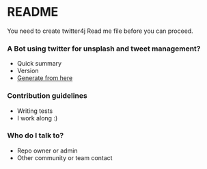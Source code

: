 # README #

You need to create twitter4j Read me file before you can proceed. 

### A Bot using twitter for unsplash and tweet management? ###

* Quick summary
* Version
* [Generate from here](http://twitter4j.org/en/configuration.html)



### Contribution guidelines ###

* Writing tests
* I work along :)

### Who do I talk to? ###

* Repo owner or admin
* Other community or team contact